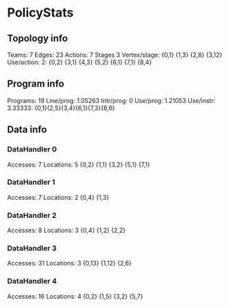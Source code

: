 # PolicyStats
## Topology info
Teams:		7
Edges:		23
Actions:	7
Stages		3
Vertex/stage:	{0,1} {1,3} {2,8} {3,12} 
Use/action:	2: {0,2} {3,1} {4,3} {5,2} {6,1} {7,1} {8,4} 

## Program info
Programs:	19
Line/prog:	1.05263
Intr/prog:	0
Use/prog:	1.21053
Use/instr:	3.33333: {0,1}{2,5}{3,4}{6,1}{7,3}{8,6}

## Data info

### DataHandler 0
Accesses:	7
Locations:	5
{0,2} {1,1} {3,2} {5,1} {7,1} 

### DataHandler 1
Accesses:	7
Locations:	2
{0,4} {1,3} 

### DataHandler 2
Accesses:	8
Locations:	3
{0,4} {1,2} {2,2} 

### DataHandler 3
Accesses:	31
Locations:	3
{0,13} {1,12} {2,6} 

### DataHandler 4
Accesses:	16
Locations:	4
{0,2} {1,5} {3,2} {5,7} 